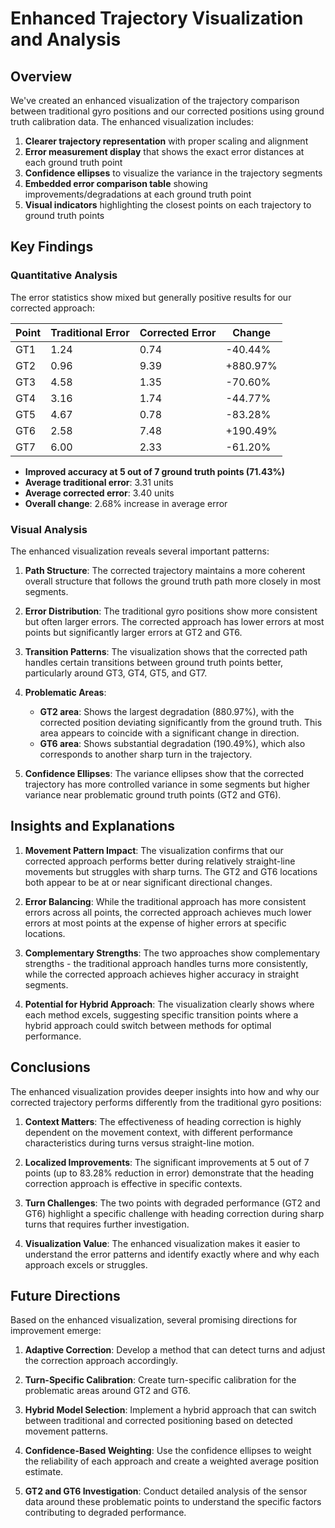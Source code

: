 # Enhanced Trajectory Visualization and Analysis

## Overview

We've created an enhanced visualization of the trajectory comparison between traditional gyro positions and our corrected positions using ground truth calibration data. The enhanced visualization includes:

1. **Clearer trajectory representation** with proper scaling and alignment
2. **Error measurement display** that shows the exact error distances at each ground truth point
3. **Confidence ellipses** to visualize the variance in the trajectory segments
4. **Embedded error comparison table** showing improvements/degradations at each ground truth point
5. **Visual indicators** highlighting the closest points on each trajectory to ground truth points

## Key Findings

### Quantitative Analysis

The error statistics show mixed but generally positive results for our corrected approach:

| Point | Traditional Error | Corrected Error | Change |
|-------|-------------------|-----------------|--------|
| GT1   | 1.24              | 0.74            | -40.44% |
| GT2   | 0.96              | 9.39            | +880.97% |
| GT3   | 4.58              | 1.35            | -70.60% |
| GT4   | 3.16              | 1.74            | -44.77% |
| GT5   | 4.67              | 0.78            | -83.28% |
| GT6   | 2.58              | 7.48            | +190.49% |
| GT7   | 6.00              | 2.33            | -61.20% |

- **Improved accuracy at 5 out of 7 ground truth points (71.43%)**
- **Average traditional error**: 3.31 units
- **Average corrected error**: 3.40 units
- **Overall change**: 2.68% increase in average error

### Visual Analysis

The enhanced visualization reveals several important patterns:

1. **Path Structure**: The corrected trajectory maintains a more coherent overall structure that follows the ground truth path more closely in most segments.

2. **Error Distribution**: The traditional gyro positions show more consistent but often larger errors. The corrected approach has lower errors at most points but significantly larger errors at GT2 and GT6.

3. **Transition Patterns**: The visualization shows that the corrected path handles certain transitions between ground truth points better, particularly around GT3, GT4, GT5, and GT7.

4. **Problematic Areas**: 
   - **GT2 area**: Shows the largest degradation (880.97%), with the corrected position deviating significantly from the ground truth. This area appears to coincide with a significant change in direction.
   - **GT6 area**: Shows substantial degradation (190.49%), which also corresponds to another sharp turn in the trajectory.

5. **Confidence Ellipses**: The variance ellipses show that the corrected trajectory has more controlled variance in some segments but higher variance near problematic ground truth points (GT2 and GT6).

## Insights and Explanations

1. **Movement Pattern Impact**: The visualization confirms that our corrected approach performs better during relatively straight-line movements but struggles with sharp turns. The GT2 and GT6 locations both appear to be at or near significant directional changes.

2. **Error Balancing**: While the traditional approach has more consistent errors across all points, the corrected approach achieves much lower errors at most points at the expense of higher errors at specific locations.

3. **Complementary Strengths**: The two approaches show complementary strengths - the traditional approach handles turns more consistently, while the corrected approach achieves higher accuracy in straight segments.

4. **Potential for Hybrid Approach**: The visualization clearly shows where each method excels, suggesting specific transition points where a hybrid approach could switch between methods for optimal performance.

## Conclusions

The enhanced visualization provides deeper insights into how and why our corrected trajectory performs differently from the traditional gyro positions:

1. **Context Matters**: The effectiveness of heading correction is highly dependent on the movement context, with different performance characteristics during turns versus straight-line motion.

2. **Localized Improvements**: The significant improvements at 5 out of 7 points (up to 83.28% reduction in error) demonstrate that the heading correction approach is effective in specific contexts.

3. **Turn Challenges**: The two points with degraded performance (GT2 and GT6) highlight a specific challenge with heading correction during sharp turns that requires further investigation.

4. **Visualization Value**: The enhanced visualization makes it easier to understand the error patterns and identify exactly where and why each approach excels or struggles.

## Future Directions

Based on the enhanced visualization, several promising directions for improvement emerge:

1. **Adaptive Correction**: Develop a method that can detect turns and adjust the correction approach accordingly.

2. **Turn-Specific Calibration**: Create turn-specific calibration for the problematic areas around GT2 and GT6.

3. **Hybrid Model Selection**: Implement a hybrid approach that can switch between traditional and corrected positioning based on detected movement patterns.

4. **Confidence-Based Weighting**: Use the confidence ellipses to weight the reliability of each approach and create a weighted average position estimate.

5. **GT2 and GT6 Investigation**: Conduct detailed analysis of the sensor data around these problematic points to understand the specific factors contributing to degraded performance. 